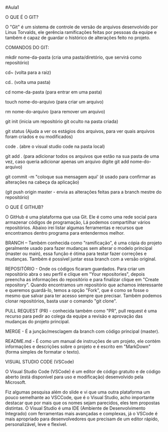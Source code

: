 #Aula1

O QUE É O GIT? 

 

O "Git" é um sistema de controle de versão de arquivos desenvolvido por Linus Torvalds, ele gerência ramificações feitas por pessoas da equipe e também é capaz de guardar o histórico de alterações feito no projeto. 

 

 COMANDOS DO GIT: 

 

mkdir nome-da-pasta (cria uma pasta/diretório, que servirá como repositório) 

cd~ (volta para a raiz) 

cd.. (volta uma pasta) 

cd nome-da-pasta (para entrar em uma pasta) 

touch nome-do-arquivo (para criar um arquivo) 

rm nome-do-arquivo (para remover um arquivo) 

git init (inicia um repositório git oculto na pasta criada) 

git status (Ajuda a ver os estágios dos arquivos, para ver quais arquivos foram criados e ou modificados) 

code . (abre o visual studio code na pasta local) 

git add . (para adicionar todos os arquivos que estão na sua pasta de uma vez, caso queria adicionar apenas um arquivo digite git add nome-do-arquivo) 

git commit -m "coloque sua mensagem aqui' (é usado para confirmar as alterações na cabeça da  aplicação) 

(git push origin master - envia as alterações feitas para a branch mestre do repositório) 

 

O QUE É GITHUB? 

 

O GitHub é uma plataforma que usa Git. Ele é como uma rede social para armazenar códigos de programação, Lá podemos compartilhar vários repositórios. Abaixo irei listar algumas ferramentas e recursos que encontramos dentro programa para entendermos melhor. 

 

BRANCH – Também conhecida como "ramificação", é uma cópia do projeto geralmente usado para fazer mudanças sem alterar o modelo principal (master ou main), essa função é ótima para testar fazer correções e mudanças. Também é possível juntar essa branch com a versão original. 

REPOSITÓRIO - Onde os códigos ficaram guardados. Para criar um repositório abra o seu perfil e clique em "Your repositories", depois preencha as informações do repositório e para finalizar clique em "Create repository". Quando encontramos um repositório que achamos interessante e queremos guardá-lo, temos a opção "Fork", que é como se fosse o mesmo que salvar para ter acesso sempre que precisar. Também podemos clonar repositórios, basta usar o comando "git clone". 

PULL REQUEST (PR) - conhecida também como "PR", pull request é uma recurso para pedir ao colega da equipe a revisão e aprovação das mudanças do projeto principal. 

MERGE - É a junção/mesclagem da branch com código principal (master). 

README.md -  É como um manual de instruções de um projeto, ele contém informações e descrições sobre o projeto e é escrito em "MarkDown" (forma simples de formatar o texto). 

 

VISUAL STUDIO CODE (VSCode) 

 

O Visual Studio Code (VSCode) é um editor de código gratuito e de código aberto (está disponível para uso e modificação) desenvolvido pela Microsoft. 

 

Fiz algumas pesquisa além do slide e vi que uma outra plataforma um pouco semelhante ao VSCCode, que é o Visual Studio, acho importante destacar que por mais que os nomes sejam parecidos, eles tem propostas distintas. O Visual Studio é uma IDE (Ambiente de Desenvolvimento Integrado) com ferramentas mais avançadas e complexas, já o VSCode é mais apropriado para desenvolvedores que precisam de um editor rápido, personalizável, leve e flexível. 
